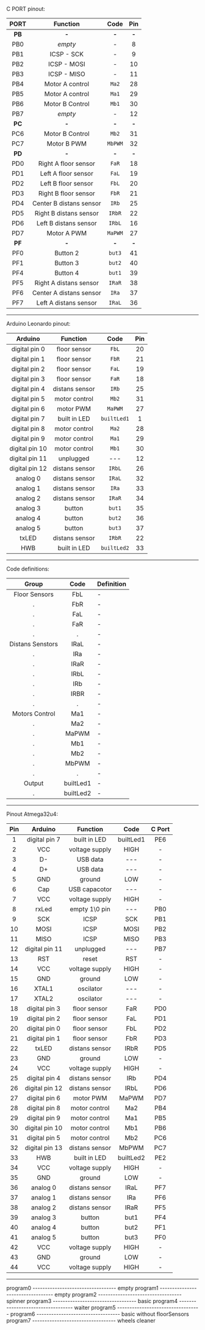 C PORT pinout:

| **PORT**|**Function**    			   | **Code** | **Pin** |
|:-------:|:----------------------:|:--------:|:-------:|
| **PB**  | **-** 		   			     |  **-**   | **-**   |
|	PB0     | *empty*		   			     |    -     |   8	 	  |
|	PB1     |	ICSP - SCK	   			   |	-	      |   9     |
|	PB2     |	ICSP - MOSI	   			   |	-	      |   10    |
|	PB3     |	ICSP - MISO	   			   |	-	      |   11    |
|	PB4     |	Motor A control 		   |  `Ma2`   |   28    |
|	PB5     |	Motor A control  		   |  `Ma1`   |   29    |
|	PB6     |	Motor B Control 		   |  `Mb1`	  |   30    |
|	PB7     |	*empty*	   	   			   |	-	      |   12    |
| **PC**  | **-** 		   			     |  **-**   | **-**   |
|	PC6     | Motor B Control 		   |  `Mb2`	  |   31    |
|	PC7     | Motor B PWM    			   |  `MbPWM` |   32    |
| **PD**  | **-** 		   			     |  **-**   | **-**   |
|   PD0   | Right A floor sensor 	 |  `FaR`	  |   18	  |
|   PD1   | Left A floor sensor    |  `FaL`	  |   19	  |
|   PD2   | Left B floor sensor 	 |  `FbL`	  |   20	  |
|   PD3   | Right B floor sensor 	 |  `FbR`	  |   21	  |
|   PD4   | Center B distans sensor|  `IRb`	  |   25	  |
|   PD5   | Right B distans sensor |  `IRbR`  |   22	  |
|   PD6   | Left B distans sensor  |  `IRbL`  |   16	  |
|   PD7   | Motor A PWM    			   |  `MaPWM` |   27	  |
| **PF**  | **-** 		   			     |  **-**   | **-**   |
| 	PF0   | Button 2       		     |  `but3`  |   41    |
| 	PF1   | Button 3       			   |  `but2`  |   40    |
| 	PF4   | Button 4       			   |  `but1`  |   39    |
| 	PF5   | Right A distans sensor |  `IRaR`  |   38    |
| 	PF6   | Center A distans sensor|  `IRa`	  |   37    |
| 	PF7   | Left A distans sensor  |  `IRaL`  |   36    |
-------------------------------------------------------------


Arduino Leonardo pinout:

| **Arduino**    | **Function**     | **Code** | **Pin** |
|:-------------: | :---------------:|:--------:| :------:|
| digital pin 0  | floor sensor  	  |  `FbL`   |	20     |
| digital pin 1  | floor sensor     |  `FbR`   |    21   |
| digital pin 2  | floor sensor  	  |  `FaL`   |	19	   |
| digital pin 3  | floor sensor  	  |  `FaR`   |	18	   |
| digital pin 4  | distans sensor	  |  `IRb`   |    25   |
| digital pin 5  | motor control	  |  `Mb2`   |	31     |
| digital pin 6  | motor PWM   		  |  `MaPWM` |    27   |
| digital pin 7  | built in LED  	  |`builtLed1`|    1   |
| digital pin 8  | motor control	  |  `Ma2`   |    28   |
| digital pin 9  | motor control	  |  `Ma1`   |    29   |
| digital pin 10 | motor control	  |  `Mb1`   |    30   |
| digital pin 11 | unplugged	  	  | 	---	   |    12   |
| digital pin 12 | distans sensor	  |  `IRbL`  |    26   |
|    analog 0    | distans sensor   |  `IRaL`  |    32   |
|    analog 1    | distans sensor	  |  `IRa`   |    33   |
|    analog 2    | distans sensor	  |  `IRaR`  |    34   |
|    analog 3    | button  		 	    |	 `but1`  |    35   |
|    analog 4    | button         	|  `but2`  |    36   |
|    analog 5    | button 			    |  `but3`  |    37   |
| 	 txLED 	     | distans sensor  	|  `IRbR`  |    22   |
| 	   HWB 	     | built in LED     |`builtLed2`|   33   |  
----------------------------------------------------------

Code definitions:

| 	**Group** 	 | **Code** |          **Definition**     	    |
|:--------------:|:--------:|				-					|
| Floor Sensors	 |   FbL	|				-					|
|		.		 |   FbR	|				-					|
|		.		 |   FaL	|				-					|
| 		.		 |   FaR	|				-					|
| 		.		 | 	 .      |				-					|
|Distans Senstors| IRaL	    |				-					|
| 		.		 |  IRa     |				-					|
| 		.		 |  IRaR    |				-					|
| 		.		 |  IRbL	|				-					|
| 		.		 |  IRb     |				-					|
| 		.		 |  IRBR    |				-					|
| 		.		 | 	.       |				-					|
|Motors Control	 | 	Ma1     |				-					|
|		.		 | 	Ma2     |				-					|
|		.		 |	MaPWM   | 				-					|
|		.		 |	Mb1     |				-					|
|		.		 |	Mb2	    | 				-					|
|		.		 |	MbPWM   | 				-					|
|		.		 |	.	    |				-					|
|	Output 		 |builtLed1 |				-					|
|		.		 |builtLed2 |				-					|
-----------------------------------------------------------------











Pinout Atmega32u4:

| **Pin** | **Arduino**    | **Function**   | **Code** |**C Port**|
| :------:|:-------------: | :-------------:|:--------:|:--------:|
|   1     | digital pin 7  | built in LED   | builtLed1|	PE6   |
|   2     | 	VCC 	   | voltage supply |   HIGH   |	 -    |
|   3     | D-             | USB data   	|   ---    |	 -    |
|   4     | D+             | USB data   	|   ---	   |	 -    |
|   5     | 	GND  	   | ground			| 	LOW	   |	 -    |
|   6     | 	Cap  	   | USB capacotor	| 	---	   |	 -    |
|   7     | 	VCC 	   | voltage supply |   HIGH   |	 -    |
|   8     | 	rxLed  	   | empty 1\0 pin	| 	---    |	PB0   |
|   9     | 	SCK  	   | ICSP			| 	SCK	   |	PB1   |
|   10    | 	MOSI 	   | ICSP		    | 	MOSI   |	PB2   |
|   11    | 	MISO 	   | ICSP		    | 	MISO   |	PB3   |
|   12    | digital pin 11 | unplugged	  	| 	---	   |	PB7   |
|   13    | 	RST	   	   | reset		    | 	RST    |	 -    |
|   14    | 	VCC 	   | voltage supply |   HIGH   |	 -    |
|   15    | 	GND  	   | ground			| 	LOW	   |	 -    |
|   16    | 	XTAL1 	   | oscilator		| 	---    |	 -    |
|   17    | 	XTAL2	   | oscilator		| 	---    |	 -    |
|   18    | digital pin 3  | floor sensor  	| 	FaR	   |	PD0   |
|   19    | digital pin 2  | floor sensor  	| 	FaL	   |	PD1   |
|   20    | digital pin 0  | floor sensor  	| 	FbL	   |	PD2   |
|   21    | digital pin 1  | floor sensor  	| 	FbR	   |	PD3   |
|   22    | 	txLED 	   | distans sensor	|   IRbR   |	PD5   |
|   23    | 	GND  	   | ground			| 	LOW	   |	 -    |
|   24    |		VCC 	   | voltage supply |   HIGH   |	 -    |
|   25    | digital pin 4  | distans sensor	| 	IRb    |	PD4   |
|   26    | digital pin 12 | distans sensor	| 	IRbL   |	PD6   |
|   27    | digital pin 6  | motor PWM   	| 	MaPWM  |	PD7   |
|   28    | digital pin 8  | motor control	| 	Ma2    |	PB4   |
|   29    | digital pin 9  | motor control	| 	Ma1    |	PB5   |
|   30    | digital pin 10 | motor control	| 	Mb1    |	PB6   |
|   31    | digital pin 5  | motor control	| 	Mb2    |	PC6   |
|   32    | digital pin 13 | distans sensor	| 	MbPWM  |	PC7   |
|   33    | 	HWB 	   | built in LED   | builtLed2| 	PE2   |
|   34    | 	VCC 	   | voltage supply |   HIGH   | 	 -    |
|   35    | 	GND  	   | ground			| 	LOW	   | 	 -    |
|   36    |    analog 0    | distans sensor | 	IRaL   | 	PF7   |
|   37    |    analog 1    | distans sensor	| 	IRa	   | 	PF6   |
|   38    |    analog 2    | distans sensor	| 	IRaR   | 	PF5   |
|   39    |    analog 3    | button      	| 	but1   | 	PF4   |
|   40    |    analog 4    | button      	| 	but2   | 	PF1   |
|   41    |    analog 5    | button      	| 	but3   | 	PF0   |
|   42    | 	VCC 	   | voltage supply |   HIGH   | 	 -    |
|   43    | 	GND  	   | ground			| 	LOW	   | 	 -    |
|   44    | 	VCC 	   | voltage supply |   HIGH   | 	 -    |
-------------------------------------------------------------------

program0 ---------------------------------- empty
program1 ---------------------------------- empty
program2 ---------------------------------- spinner
program3 ---------------------------------- basic
program4 ---------------------------------- waiter
program5 ----------------------------------
program6 ---------------------------------- basic without floorSensors
program7 ---------------------------------- wheels cleaner

